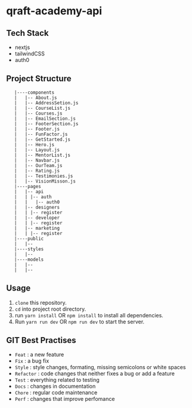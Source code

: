 # qraft-academy-api

## Tech Stack

- nextjs
- tailwindCSS
- auth0

## Project Structure

```the-apprentice-cycle
   |----components
   |   |-- About.js
   |   |-- AddressSetion.js
   |   |-- CourseList.js
   |   |-- Courses.js
   |   |-- EmailSection.js
   |   |-- FooterSection.js
   |   |-- Footer.js
   |   |-- FunFactor.js
   |   |-- GetStarted.js
   |   |-- Hero.js
   |   |-- Layout.js
   |   |-- MentorList.js
   |   |-- Navbar.js
   |   |-- OurTeam.js
   |   |-- Rating.js
   |   |-- Testimonies.js
   |   |-- VisionMisson.js
   |----pages
   |   |-- api
   |   | |-- auth
   |   |   |-- auth0
   |   |-- designers
   |   | |-- register
   |   |-- developer
   |   | |-- register
   |   |-- marketing
   |   | |-- register
   |----public
   |   |-- 
   |----styles
   |   |-- 
   |----models
   |   |-- 
   |   |-- 
```

## Usage

1. `clone` this repository.
2. `cd` into project root directory.
3. run `yarn install` OR `npm install`  to install all dependencies.
4. Run `yarn run dev` OR `npm run dev` to start the server.

## GIT Best Practises

- `Feat` : a new feature
- `Fix` : a bug fix
- `Style` : style changes, formating, missing semicolons or white spaces
- `Refactor` : code changes that neither fixes a bug or add a feature
- `Test` : everything related to testing 
- `Docs` : changes in documentation
- `Chore` : regular code maintenance
- `Perf` : changes that improve perfomance